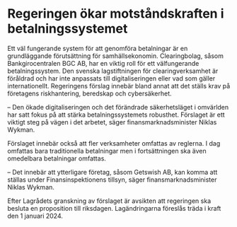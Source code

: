 # Regeringen ökar motståndskraften i betalningssystemet

Ett väl fungerande system för att genomföra betalningar är en grundläggande förutsättning för samhällsekonomin. Clearingbolag, såsom Bankgirocentralen BGC AB, har en viktig roll för ett välfungerande betalningssystem. Den svenska lagstiftningen för clearingverksamhet är föråldrad och har inte anpassats till digitaliseringen eller vad som gäller internationellt. Regeringens förslag innebär bland annat att det ställs krav på företagens riskhantering, beredskap och cybersäkerhet.

– Den ökade digitaliseringen och det förändrade säkerhetsläget i omvärlden har satt fokus på att stärka betalningssystemets robusthet. Förslaget är ett viktigt steg på vägen i det arbetet, säger finansmarknadsminister Niklas Wykman.

Förslaget innebär också att fler verksamheter omfattas av reglerna. I dag omfattas bara traditionella betalningar men i fortsättningen ska även omedelbara betalningar omfattas.

– Det innebär att ytterligare företag, såsom Getswish AB, kan komma att ställas under Finansinspektionens tillsyn, säger finansmarknadsminister Niklas Wykman.

Efter Lagrådets granskning av förslaget är avsikten att regeringen ska besluta en proposition till riksdagen. Lagändringarna föreslås träda i kraft den 1 januari 2024.
